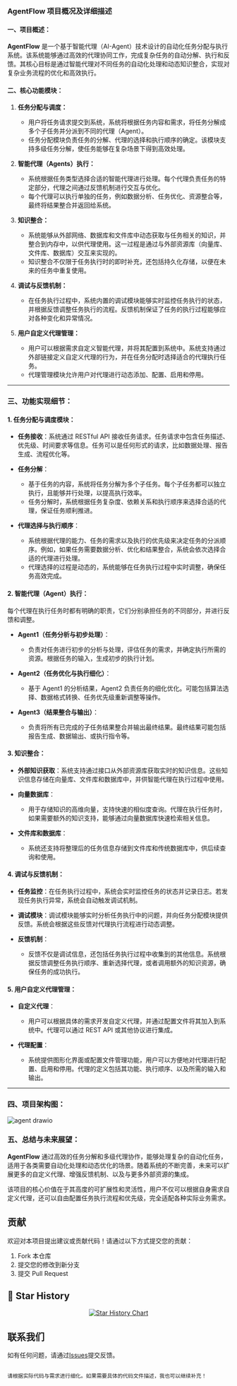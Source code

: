 ### **AgentFlow 项目概况及详细描述**

#### **一、项目概述：**

**AgentFlow** 是一个基于智能代理（AI-Agent）技术设计的自动化任务分配与执行系统。该系统能够通过高效的代理协同工作，完成复杂任务的自动分解、执行和反馈。其核心目标是通过智能代理对不同任务的自动化处理和动态知识整合，实现对复杂业务流程的优化和高效执行。

#### **二、核心功能模块：**

1. **任务分配与调度：**
   - 用户将任务请求提交到系统，系统将根据任务内容和需求，将任务分解成多个子任务并分派到不同的代理（Agent）。
   - 任务分配模块负责任务的分解、代理的选择和执行顺序的确定。该模块支持多级任务分解，使任务能够在复杂场景下得到高效处理。

2. **智能代理（Agents）执行：**
   - 系统根据任务类型选择合适的智能代理进行处理。每个代理负责任务的特定部分，代理之间通过反馈机制进行交互与优化。
   - 每个代理可以执行单独的任务，例如数据分析、任务优化、资源整合等，最终将结果整合并返回给系统。

3. **知识整合：**
   - 系统能够从外部网络、数据库和文件库中动态获取与任务相关的知识，并整合到内存中，以供代理使用。这一过程是通过与外部资源库（向量库、文件库、数据库）交互来实现的。
   - 知识整合不仅限于任务执行时的即时补充，还包括持久化存储，以便在未来的任务中重复使用。

4. **调试与反馈机制：**
   - 在任务执行过程中，系统内置的调试模块能够实时监控任务执行的状态，并根据反馈调整任务执行的流程。反馈机制保证了任务的执行过程能够应对各种变化和异常情况。

5. **用户自定义代理管理：**
   - 用户可以根据需求自定义智能代理，并将其配置到系统中。系统支持通过外部链接定义自定义代理的行为，并在任务分配时选择适合的代理执行任务。
   - 代理管理模块允许用户对代理进行动态添加、配置、启用和停用。

---

### **三、功能实现细节：**

#### **1. 任务分配与调度模块：**

- **任务接收**：系统通过 RESTful API 接收任务请求。任务请求中包含任务描述、优先级、时间要求等信息。任务可以是任何形式的请求，比如数据处理、报告生成、流程优化等。
  
- **任务分解**：
   - 基于任务的内容，系统将任务分解为多个子任务。每个子任务都可以独立执行，且能够并行处理，以提高执行效率。
   - 任务分解时，系统根据任务复杂度、依赖关系和执行顺序来选择合适的代理，保证任务顺利推进。

- **代理选择与执行顺序**：
   - 系统根据代理的能力、任务的需求以及执行的优先级来决定任务的分派顺序。例如，如果任务需要数据分析、优化和结果整合，系统会依次选择合适的代理进行处理。
   - 代理选择的过程是动态的，系统能够在任务执行过程中实时调整，确保任务高效完成。

#### **2. 智能代理（Agent）执行：**

每个代理在执行任务时都有明确的职责，它们分别承担任务的不同部分，并进行反馈和调整。

- **Agent1（任务分析与初步处理）**：
   - 负责对任务进行初步的分析与处理，评估任务的需求，并确定执行所需的资源。根据任务的输入，生成初步的执行计划。

- **Agent2（任务优化与执行细化）**：
   - 基于 Agent1 的分析结果，Agent2 负责任务的细化优化。可能包括算法选择、数据格式转换、任务优先级重新调整等操作。

- **Agent3（结果整合与输出）**：
   - 负责将所有已完成的子任务结果整合并输出最终结果。最终结果可能包括报告生成、数据输出、或执行指令等。

#### **3. 知识整合：**

- **外部知识获取**：系统支持通过接口从外部资源库获取实时的知识信息。这些知识信息存储在向量库、文件库和数据库中，并供智能代理在执行过程中使用。
  
- **向量数据库**：
   - 用于存储知识的高维向量，支持快速的相似度查询。代理在执行任务时，如果需要额外的知识支持，能够通过向量数据库快速检索相关信息。
  
- **文件库和数据库**：
   - 系统还支持将整理后的任务信息存储到文件库和传统数据库中，供后续查询和使用。

#### **4. 调试与反馈机制：**

- **任务监控**：在任务执行过程中，系统会实时监控任务的状态并记录日志。若发现任务执行异常，系统会自动触发调试机制。
  
- **调试模块**：调试模块能够实时分析任务执行中的问题，并向任务分配模块提供反馈。系统会根据这些反馈对代理执行流程进行动态调整。
  
- **反馈机制**：
   - 反馈不仅是调试信息，还包括任务执行过程中收集到的其他信息。系统根据反馈调整任务执行顺序、重新选择代理，或者调用额外的知识资源，确保任务的成功执行。

#### **5. 用户自定义代理管理：**

- **自定义代理**：
   - 用户可以根据具体的需求开发自定义代理，并通过配置文件将其加入到系统中。代理可以通过 REST API 或其他协议进行集成。
  
- **代理配置**：
   - 系统提供图形化界面或配置文件管理功能，用户可以方便地对代理进行配置、启用和停用。代理的定义包括其功能、执行顺序、以及所需的输入和输出。

---

### **四、项目架构图：**
![agent drawio](https://github.com/user-attachments/assets/a8283927-3f34-4d05-b08f-becab40186c6)



### **五、总结与未来展望：**

**AgentFlow** 通过高效的任务分解和多级代理协作，能够处理复杂的自动化任务，适用于各类需要自动化处理和动态优化的场景。随着系统的不断完善，未来可以扩展更多的自定义代理、增强反馈机制、以及与更多外部资源的集成。

该项目的核心价值在于其高度的可扩展性和灵活性，用户不仅可以根据自身需求自定义代理，还可以自由配置任务执行流程和优先级，完全适配各种实际业务需求。


## 贡献
欢迎对本项目提出建议或贡献代码！请通过以下方式提交您的贡献：
1. Fork 本仓库
2. 提交您的修改到新分支
3. 提交 Pull Request


## 🌟 Star History

<a href="https://github.com/lgvt369/AgentFlow/stargazers" target="_blank" style="display: block" align="center">
  <picture>
    <source media="(prefers-color-scheme: dark)" srcset="https://api.star-history.com/svg?repos=lgvt369/AgentFlow&type=Date&theme=dark" />
    <source media="(prefers-color-scheme: light)" srcset="https://api.star-history.com/svg?repos=lgvt369/AgentFlow&type=Date" />
    <img alt="Star History Chart" src="https://api.star-history.com/svg?repos=lgvt369/AgentFlow&type=Date" />
  </picture>
</a>

## 联系我们
如有任何问题，请通过[Issues](https://github.com/lgvt369/AgentFlow/issues)提交反馈。
```

请根据实际代码与需求进行细化。如果需要具体的代码文件描述，我也可以继续补充！
```
